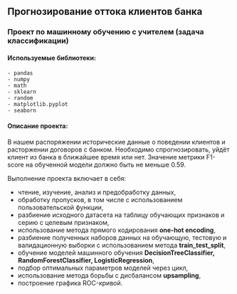 ## Прогнозирование оттока клиентов банка
### Проект по машинному обучению с учителем (задача классификации)
#### Используемые библиотеки:
    - pandas
    - numpy
    - math
    - sklearn
    - random
    - matplotlib.pyplot
    - seaborn


#### Описание проекта:
В нашем распоряжении исторические данные о поведении клиентов и расторжении договоров с банком. Необходимо спрогнозировать, уйдёт клиент из банка в ближайшее время или нет. Значение метрики F1-score на обученной модели должно быть не меньше 0.59.

Выполнение проекта включает в себя:
- чтение, изучение, анализ и предобработку данных,
- обработку пропусков, в том числе с использованием пользовательской функции,
- разбиение исходного датасета на таблицу обучающих признаков и серию с целевым признаком,
- использование метода прямого кодирования **one-hot encoding**,
- разбиение полученных наборов данных на обучающую, тестовую и валидационную выборки с использованием метода **train_test_split**,
- обучение моделей машинного обучения **DecisionTreeClassifier, RandomForestClassifier, LogisticRegression**,
- подбор оптимальных параметров моделей через цикл,
- использование метода борьбы с дисбалансом **upsampling**,
- построение графика ROC-кривой.






